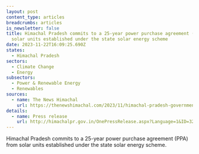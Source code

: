 ```yaml
---
layout: post
content_type: articles
breadcrumbs: articles
is_newsletter: false
title: Himachal Pradesh commits to a 25-year power purchase agreement (PPA) from
  solar units established under the state solar energy scheme
date: 2023-11-22T16:09:25.690Z
states:
  - Himachal Pradesh
sectors:
  - Climate Change
  - Energy
subsectors:
  - Power & Renewable Energy
  - Renewables
sources:
  - name: The News Himachal
    url: https://thenewshimachal.com/2023/11/himachal-pradesh-government-commits-to-25-year-power-purchase-from-solar-units/
details:
  - name: Press release
    url: http://himachalpr.gov.in/OnePressRelease.aspx?Language=1&ID=32061
---
```

Himachal Pradesh commits to a 25-year power purchase agreement (PPA) from solar units established under the state solar energy scheme.

